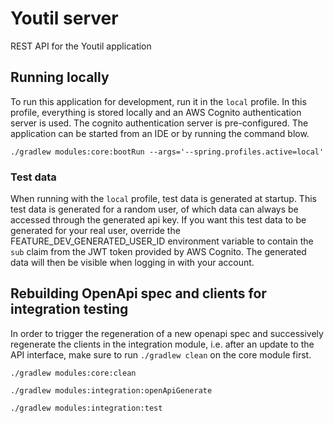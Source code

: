 # Youtil server
REST API for the Youtil application

## Running locally
To run this application for development, run it in the `local` profile. In this profile, everything is stored locally
and an AWS Cognito authentication server is used. The cognito authentication server is pre-configured. The application
can be started from an IDE or by running the command blow.

```shell
./gradlew modules:core:bootRun --args='--spring.profiles.active=local'
```

### Test data
When running with the `local` profile, test data is generated at startup. This test data is generated for a random user,
of which data can always be accessed through the generated api key. If you want this test data to be generated for your
real user, override the FEATURE_DEV_GENERATED_USER_ID environment variable to contain the `sub` claim from the JWT token
provided by AWS Cognito. The generated data will then be visible when logging in with your account.

## Rebuilding OpenApi spec and clients for integration testing
In order to trigger the regeneration of a new openapi spec and successively regenerate the clients in the integration
module, i.e. after an update to the API interface, make sure to run `./gradlew clean` on the core module first.

```shell
./gradlew modules:core:clean
```
```shell
./gradlew modules:integration:openApiGenerate
```
```shell
./gradlew modules:integration:test
```
